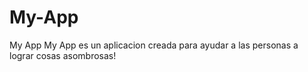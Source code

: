 # My-App
My App
My App es un aplicacion creada para ayudar a las personas a lograr cosas asombrosas! 
